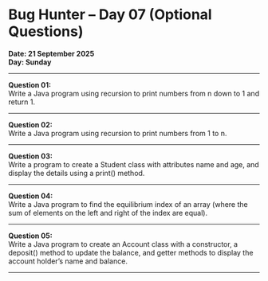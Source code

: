 # Bug Hunter – Day 07 (Optional Questions)

**Date: 21 September 2025**  
**Day: Sunday**

---

**Question 01:**  
Write a Java program using recursion to print numbers from n down to 1 and return 1.

---

**Question 02:**  
Write a Java program using recursion to print numbers from 1 to n.

---

**Question 03:**  
Write a program to create a Student class with attributes name and age, and display the details using a print() method.

---

**Question 04:**  
Write a Java program to find the equilibrium index of an array (where the sum of elements on the left and right of the index are equal).

---

**Question 05:**  
Write a Java program to create an Account class with a constructor, a deposit() method to update the balance, and getter methods to display the account holder’s name and balance.

---